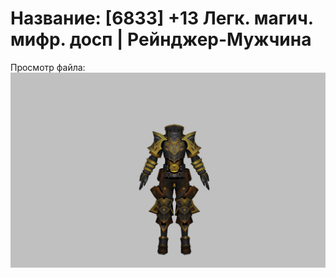 # Название: [6833] +13 Легк. магич. мифр. досп | Рейнджер-Мужчина

Просмотр файла:
![p020023.png](p020023.png)